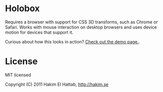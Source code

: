 # Holobox

Requires a browser with support for CSS 3D transforms, such as Chrome or Safari. Works with mouse interaction on desktop browsers and uses device motion for devices that support it. 

Curious about how this looks in action? [Check out the demo page.](http://hakim.se/experiments/css/holobox/).

# License

MIT licensed

Copyright (C) 2011 Hakim El Hattab, http://hakim.se
